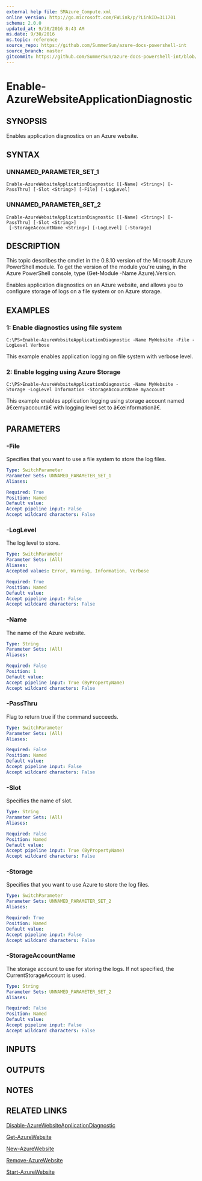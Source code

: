 ```yaml
---
external help file: SMAzure_Compute.xml
online version: http://go.microsoft.com/FWLink/p/?LinkID=311701
schema: 2.0.0
updated_at: 9/30/2016 8:43 AM
ms.date: 9/30/2016
ms.topic: reference
source_repo: https://github.com/SummerSun/azure-docs-powershell-int
source_branch: master
gitcommit: https://github.com/SummerSun/azure-docs-powershell-int/blob/8903b0f1daa01932ac5fa167f377736de2df6709/azureps-cmdlets-docs/Service%20Management/Compute%20Cmdlets/v0.9.8/Enable-AzureWebsiteApplicationDiagnostic.md
---
```


# Enable-AzureWebsiteApplicationDiagnostic
## SYNOPSIS
Enables application diagnostics on an Azure website.

## SYNTAX

### UNNAMED_PARAMETER_SET_1
```
Enable-AzureWebsiteApplicationDiagnostic [[-Name] <String>] [-PassThru] [-Slot <String>] [-File] [-LogLevel]
```

### UNNAMED_PARAMETER_SET_2
```
Enable-AzureWebsiteApplicationDiagnostic [[-Name] <String>] [-PassThru] [-Slot <String>]
 [-StorageAccountName <String>] [-LogLevel] [-Storage]
```

## DESCRIPTION
This topic describes the cmdlet in the 0.8.10 version of the Microsoft Azure PowerShell module.
To get the version of the module you're using, in the Azure PowerShell console, type (Get-Module -Name Azure).Version.

Enables application diagnostics on an Azure website, and allows you to configure storage of logs on a file system or on Azure storage.

## EXAMPLES

### 1: Enable diagnostics using file system
```
C:\PS>Enable-AzureWebsiteApplicationDiagnostic -Name MyWebsite -File -LogLevel Verbose
```

This example enables application logging on file system with verbose level.

### 2: Enable logging using Azure Storage
```
C:\PS>Enable-AzureWebsiteApplicationDiagnostic -Name MyWebsite -Storage -LogLevel Information -StorageAccountName myaccount
```

This example enables application logging using storage account named â€œmyaccountâ€ with logging level set to â€œinformationâ€.

## PARAMETERS

### -File
Specifies that you want to use a file system to store the log files.

```yaml
Type: SwitchParameter
Parameter Sets: UNNAMED_PARAMETER_SET_1
Aliases: 

Required: True
Position: Named
Default value: 
Accept pipeline input: False
Accept wildcard characters: False
```

### -LogLevel
The log level to store.

```yaml
Type: SwitchParameter
Parameter Sets: (All)
Aliases: 
Accepted values: Error, Warning, Information, Verbose

Required: True
Position: Named
Default value: 
Accept pipeline input: False
Accept wildcard characters: False
```

### -Name
The name of the Azure website.

```yaml
Type: String
Parameter Sets: (All)
Aliases: 

Required: False
Position: 1
Default value: 
Accept pipeline input: True (ByPropertyName)
Accept wildcard characters: False
```

### -PassThru
Flag to return true if the command succeeds.

```yaml
Type: SwitchParameter
Parameter Sets: (All)
Aliases: 

Required: False
Position: Named
Default value: 
Accept pipeline input: False
Accept wildcard characters: False
```

### -Slot
Specifies the name of slot.

```yaml
Type: String
Parameter Sets: (All)
Aliases: 

Required: False
Position: Named
Default value: 
Accept pipeline input: True (ByPropertyName)
Accept wildcard characters: False
```

### -Storage
Specifies that you want to use Azure to store the log files.

```yaml
Type: SwitchParameter
Parameter Sets: UNNAMED_PARAMETER_SET_2
Aliases: 

Required: True
Position: Named
Default value: 
Accept pipeline input: False
Accept wildcard characters: False
```

### -StorageAccountName
The storage account to use for storing the logs.
If not specified, the CurrentStorageAccount is used.

```yaml
Type: String
Parameter Sets: UNNAMED_PARAMETER_SET_2
Aliases: 

Required: False
Position: Named
Default value: 
Accept pipeline input: False
Accept wildcard characters: False
```

## INPUTS

## OUTPUTS

## NOTES

## RELATED LINKS

[Disable-AzureWebsiteApplicationDiagnostic](40b3665f-ec67-4ee7-9349-d16c0b2e2495)

[Get-AzureWebsite](0c2a5092-db45-4ce7-b39b-d1e499b4a867)

[New-AzureWebsite](498c1abd-298b-43e9-ac53-bc57054a5387)

[Remove-AzureWebsite](3997c3b8-37ce-4135-a17d-63ae3bdd8e74)

[Start-AzureWebsite](d6ee400f-4a92-4f2f-83bb-70188bb2000d)

